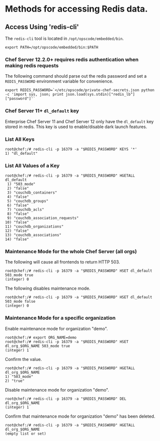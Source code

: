 # Methods for accessing Redis data.

## Access Using 'redis-cli'

The `redis-cli` tool is located in `/opt/opscode/embedded/bin`.

    export PATH=/opt/opscode/embedded/bin:$PATH

### Chef Server 12.2.0+ requires redis authentication when making redis requests

The following command should parse out the redis password and set a `REDIS_PASSWORD` environment variable for convenience.

```
export REDIS_PASSWORD=`</etc/opscode/private-chef-secrets.json python -c 'import sys, json; print json.load(sys.stdin)["redis_lb"]["password"]'`
```

### Chef Server 11+ `dl_default` key

Enterprise Chef Server 11 and Chef Server 12 only have the `dl_default` key stored in redis.
This key is used to enable/disable dark launch features.

### List All Keys

```
root@chef:/# redis-cli -p 16379 -a "$REDIS_PASSWORD" KEYS '*'
1) "dl_default"
```

### List All Values of a Key

```
root@chef:/# redis-cli -p 16379 -a "$REDIS_PASSWORD" HGETALL dl_default
 1) "503_mode"
 2) "false"
 3) "couchdb_containers"
 4) "false"
 5) "couchdb_groups"
 6) "false"
 7) "couchdb_acls"
 8) "false"
 9) "couchdb_association_requests"
10) "false"
11) "couchdb_organizations"
12) "false"
13) "couchdb_associations"
14) "false"
```

### Maintenance Mode for the whole Chef Server (all orgs)

The following will cause all frontends to return HTTP 503.

```
root@chef:/# redis-cli -p 16379 -a "$REDIS_PASSWORD" HSET dl_default 503_mode true
(integer) 0
```

The following disables maintenance mode.

```
root@chef:/# redis-cli -p 16379 -a "$REDIS_PASSWORD" HSET dl_default 503_mode false
(integer) 0
```

### Maintenance Mode for a specific organization

Enable maintenance mode for organization "demo".

```
root@chef:/# export ORG_NAME=demo
root@chef:/# redis-cli -p 16379 -a "$REDIS_PASSWORD" HSET dl_org_$ORG_NAME 503_mode true
(integer) 1
```

Confirm the value.

```
root@chef:/# redis-cli -p 16379 -a "$REDIS_PASSWORD" HGETALL dl_org_$ORG_NAME
1) "503_mode"
2) "true"
```

Disable maintenance mode for organization "demo".

```
root@chef:/# redis-cli -p 16379 -a "$REDIS_PASSWORD" DEL dl_org_$ORG_NAME
(integer) 1
```
Confirm that maintenance mode for organization "demo" has been deleted.

```
root@chef:/# redis-cli -p 16379 -a "$REDIS_PASSWORD" HGETALL dl_org_$ORG_NAME
(empty list or set)
```
